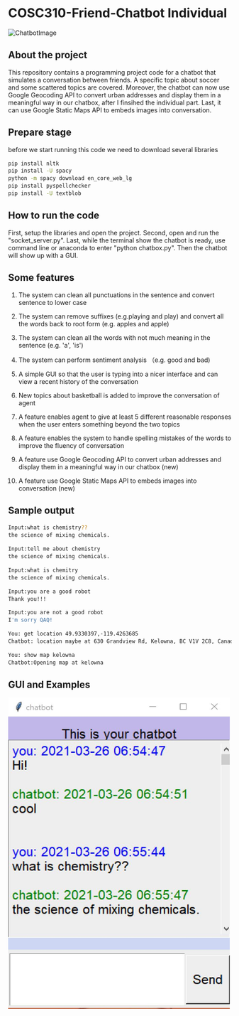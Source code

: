 # COSC310-Friend-Chatbot Individual
![ChatbotImage](https://s3-eu-west-1.amazonaws.com/userlike-cdn-blog/do-i-need-a-chatbot/header-chat-box.png)

## About the project
This repository contains a programming project code for a chatbot that simulates a conversation between friends. 
A specific topic about soccer and some scattered topics are covered. Moreover, the chatbot can now use Google Geocoding API to convert urban addresses and display them in a meaningful way in our chatbox, after I finsihed the individual part. Last, it can use Google Static Maps API to embeds images into conversation.

## Prepare stage
before we start running this code we need to download several libraries
```bash
pip install nltk
pip install -U spacy
python -m spacy download en_core_web_lg
pip install pyspellchecker
pip install -U textblob
```

## How to run the code
First, setup the libraries and open the project.
Second, open and run the "socket_server.py".
Last, while the terminal show the chatbot is ready,
use command line or anaconda to enter "python chatbox.py".
Then the chatbot will show up with a GUI.

## Some features
1. The system can clean all punctuations in the sentence and convert sentence to lower case

2. The system can remove suffixes (e.g.playing and play) and 
convert all the words back to root form (e.g. apples and apple)

3. The system can clean all the words with not much meaning in the sentence (e.g. 'a', 'is')

4. The system can perform sentiment analysis （e.g. good and bad)

5. A simple GUI so that the user is typing into a nicer interface and can view a recent history of the conversation

6. New topics about basketball is added to improve the conversation of agent

7. A feature enables agent to give at least 5 different reasonable responses when the user enters something beyond the two topics

8. A feature enables the system to handle spelling mistakes of the words to improve the fluency of conversation

9. A feature use Google Geocoding API to convert urban addresses and display them in a meaningful way in our chatbox (new)

10. A feature use Google Static Maps API to embeds images into conversation (new)

## Sample output
```bash
Input:what is chemistry??  
the science of mixing chemicals.
```
```bash
Input:tell me about chemistry  
the science of mixing chemicals.
```
```bash
Input:what is chemitry
the science of mixing chemicals.
```
```bash
Input:you are a good robot
Thank you!!!
```
```bash
Input:you are not a good robot
I'm sorry QAQ!
```
```bash
You: get location 49.9330397,-119.4263685
Chatbot: location maybe at 630 Grandview Rd, Kelowna, BC V1V 2C8, Canada
```
```bash
You: show map kelowna
Chatbot:Opening map at kelowna
```

## GUI and Examples
<img src="https://raw.githubusercontent.com/COSC310-A2-Team10/COSC310-Friend-ChatBot-A3/main/GUI(1).jpg" width="500" height="700">
